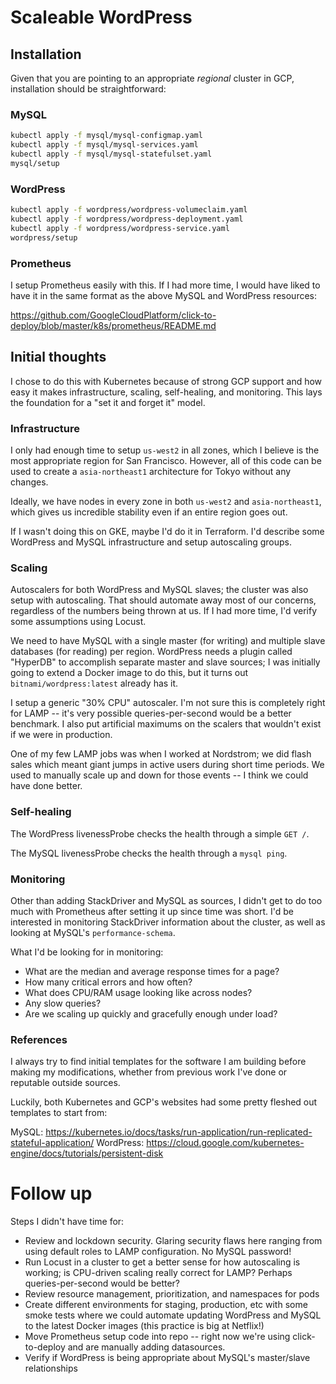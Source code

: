 # Scaleable WordPress

## Installation

Given that you are pointing to an appropriate *regional* cluster in GCP, installation should be straightforward:

### MySQL
```bash
kubectl apply -f mysql/mysql-configmap.yaml
kubectl apply -f mysql/mysql-services.yaml
kubectl apply -f mysql/mysql-statefulset.yaml
mysql/setup
```

### WordPress
```bash
kubectl apply -f wordpress/wordpress-volumeclaim.yaml
kubectl apply -f wordpress/wordpress-deployment.yaml
kubectl apply -f wordpress/wordpress-service.yaml
wordpress/setup
```
### Prometheus

I setup Prometheus easily with this. If I had more time, I would have liked to have it in the same format as the above MySQL and WordPress resources:

https://github.com/GoogleCloudPlatform/click-to-deploy/blob/master/k8s/prometheus/README.md

## Initial thoughts

I chose to do this with Kubernetes because of strong GCP support and how easy it makes infrastructure, scaling, self-healing, and monitoring. This lays the foundation for a "set it and forget it" model.

### Infrastructure

I only had enough time to setup `us-west2` in all zones, which I believe is the most appropriate region for San Francisco. However, all of this code can be used to create a `asia-northeast1` architecture for Tokyo without any changes.

Ideally, we have nodes in every zone in both `us-west2` and `asia-northeast1`, which gives us incredible stability even if an entire region goes out.

If I wasn't doing this on GKE, maybe I'd do it in Terraform. I'd describe some WordPress and MySQL infrastructure and setup autoscaling groups.

### Scaling

Autoscalers for both WordPress and MySQL slaves; the cluster was also setup with autoscaling. That should automate away most of our concerns, regardless of the numbers being thrown at us. If I had more time, I'd verify some assumptions using Locust.

We need to have MySQL with a single master (for writing) and multiple slave databases (for reading) per region. WordPress needs a plugin called "HyperDB" to accomplish separate master and slave sources; I was initially going to extend a Docker image to do this, but it turns out `bitnami/wordpress:latest` already has it.

I setup a generic "30% CPU" autoscaler. I'm not sure this is completely right for LAMP -- it's very possible queries-per-second would be a better benchmark. I also put artificial maximums on the scalers that wouldn't exist if we were in production.

One of my few LAMP jobs was when I worked at Nordstrom; we did flash sales which meant giant jumps in active users during short time periods. We used to manually scale up and down for those events -- I think we could have done better.

### Self-healing

The WordPress livenessProbe checks the health through a simple `GET /`.

The MySQL livenessProbe checks the health through a `mysql ping`.

### Monitoring

Other than adding StackDriver and MySQL as sources, I didn't get to do too much with Prometheus after setting it up since time was short. I'd be interested in monitoring StackDriver information about the cluster, as well as looking at MySQL's `performance-schema`.

What I'd be looking for in monitoring:

- What are the median and average response times for a page?
- How many critical errors and how often?
- What does CPU/RAM usage looking like across nodes?
- Any slow queries?
- Are we scaling up quickly and gracefully enough under load?

### References

I always try to find initial templates for the software I am building before making my modifications, whether from previous work I've done or reputable outside sources.

Luckily, both Kubernetes and GCP's websites had some pretty fleshed out templates to start from:

MySQL: https://kubernetes.io/docs/tasks/run-application/run-replicated-stateful-application/
WordPress: https://cloud.google.com/kubernetes-engine/docs/tutorials/persistent-disk

# Follow up

Steps I didn't have time for:

- Review and lockdown security. Glaring security flaws here ranging from using default roles to LAMP configuration. No MySQL password!
- Run Locust in a cluster to get a better sense for how autoscaling is working; is CPU-driven scaling really correct for LAMP? Perhaps queries-per-second would be better?
- Review resource management, prioritization, and namespaces for pods
- Create different environments for staging, production, etc with some smoke tests where we could automate updating WordPress and MySQL to the latest Docker images (this practice is big at Netflix!)
- Move Prometheus setup code into repo -- right now we're using click-to-deploy and are manually adding datasources.
- Verify if WordPress is being appropriate about MySQL's master/slave relationships
